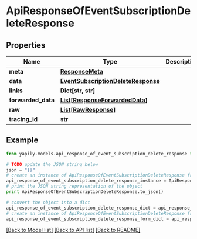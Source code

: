 # ApiResponseOfEventSubscriptionDeleteResponse


## Properties
Name | Type | Description | Notes
------------ | ------------- | ------------- | -------------
**meta** | [**ResponseMeta**](ResponseMeta.md) |  | [optional] 
**data** | [**EventSubscriptionDeleteResponse**](EventSubscriptionDeleteResponse.md) |  | [optional] 
**links** | **Dict[str, str]** |  | [optional] 
**forwarded_data** | [**List[ResponseForwardedData]**](ResponseForwardedData.md) |  | [optional] 
**raw** | [**List[RawResponse]**](RawResponse.md) |  | [optional] 
**tracing_id** | **str** |  | [optional] 

## Example

```python
from yapily.models.api_response_of_event_subscription_delete_response import ApiResponseOfEventSubscriptionDeleteResponse

# TODO update the JSON string below
json = "{}"
# create an instance of ApiResponseOfEventSubscriptionDeleteResponse from a JSON string
api_response_of_event_subscription_delete_response_instance = ApiResponseOfEventSubscriptionDeleteResponse.from_json(json)
# print the JSON string representation of the object
print ApiResponseOfEventSubscriptionDeleteResponse.to_json()

# convert the object into a dict
api_response_of_event_subscription_delete_response_dict = api_response_of_event_subscription_delete_response_instance.to_dict()
# create an instance of ApiResponseOfEventSubscriptionDeleteResponse from a dict
api_response_of_event_subscription_delete_response_form_dict = api_response_of_event_subscription_delete_response.from_dict(api_response_of_event_subscription_delete_response_dict)
```
[[Back to Model list]](../README.md#documentation-for-models) [[Back to API list]](../README.md#documentation-for-api-endpoints) [[Back to README]](../README.md)



